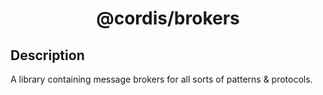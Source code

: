 <div align = "center">

# @cordis/brokers

</div>

## Description
A library containing message brokers for all sorts of patterns & protocols.
